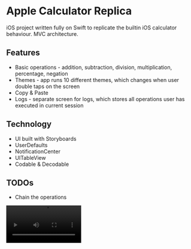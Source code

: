 # Apple Calculator Replica

iOS project written fully on Swift to replicate the builtin iOS calculator behaviour. MVC architecture.

## Features
* Basic operations - addition, subtraction, division, multiplication, percentage, negation
* Themes - app runs 10 different themes, which changes when user double taps on the screen
* Copy & Paste
* Logs - separate screen for logs, which stores all operations user has executed in current session


## Technology
* UI built with Storyboards
* UserDefaults
* NotificationCenter
* UITableView
* Codable & Decodable

## TODOs
* Chain the operations

 <video src='https://user-images.githubusercontent.com/111285282/208489405-3fe8a5a1-44f4-439c-acf6-e1fd770b346e.mp4' width='200'/>
